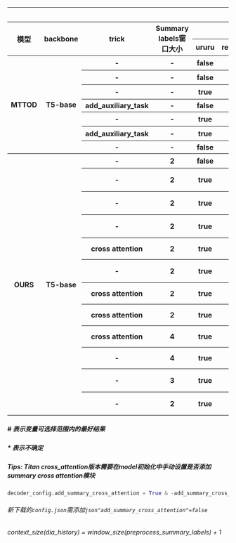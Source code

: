<table style="text-align:center">
<tr>
<th colspan="15">TOD 实验结果</th>
</tr>
<tr>
<th rowspan="2">模型</th>
<th rowspan="2">backbone</th>
<th rowspan="2">trick</th>
<th rowspan="2">Summary labels窗口大小</th>
<th colspan="3">Encoder</th>
<th colspan="1">Decoder(Predict)</th>
<th colspan="2">实验设置</th>
<th colspan="4">得分</th>
<th rowspan="2">目录</th>
</tr>
<tr>
<th>ururu</th>
<th>resp/redx</th>
<th>context_size</th>
<th>use_truth_db</th>
<th>显卡</th>
<th>epoch</th>
<th>Inform</th>
<th>Success</th>
<th>Bleu</th>
<th>Score</th>
</tr>
<tr>
<th rowspan="7">MTTOD</th>
<th rowspan="7">T5-base</th>
<th>-</th>
<th>-</th>
<th>false</th>
<th>redx</th>
<th>-1*</th>
<th>false*</th>
<th>2080Ti</th>
<th>10</th>
<th>91.10</th>
<th>82.70</th>
<th>18.54</th>
<th>105.44</th>
<th>四卡/home/jhr/MTTOD-main/model_path</th>
</tr>
<tr>
<th>-</th>
<th>-</th>
<th>false</th>
<th>redx</th>
<th>-1*</th>
<th>true*</th>
<th>2080Ti</th>
<th>10</th>
<th>92.70</th>
<th>84.40</th>
<th>18.65</th>
<th>107.20</th>
<th>四卡/home/jhr/MTTOD-main/model_path</th>
</tr>
<tr>
<th>-</th>
<th>-</th>
<th>true</th>
<th>redx</th>
<th>2</th>
<th>true*</th>
<th>2080Ti</th>
<th>10</th>
<th>52.60</th>
<th>47.30</th>
<th>18.61</th>
<th>68.56</th>
<th>四卡/home/jhr/MTTOD-main/ururur_output_dir</th>
</tr>
<tr>
<th>add_auxiliary_task</th>
<th>-</th>
<th>false</th>
<th>redx</th>
<th>-1</th>
<th>false</th>
<th>Titan</th>
<th>9</th>
<th>89.90</th>
<th>81.20</th>
<th>18.66</th>
<th>104.21</th>
<th>Titan/home/jhr/MTTOD-main/output_dir</th>
</tr>
<tr>
<th>-</th>
<th>-</th>
<th>true</th>
<th>redx</th>
<th>-1</th>
<th>false</th>
<th>2080Ti</th>
<th>10</th>
<th>91.90</th>
<th>83.50</th>
<th>17.66</th>
<th>105.36</th>
<th>四卡/home/jhr/MTTOD-main/ururur_all_dir</th>
</tr>
<tr>
<th>add_auxiliary_task</th>
<th>-</th>
<th>true</th>
<th>redx</th>
<th>-1</th>
<th>false#</th>
<th>2080Ti</th>
<th>10</th>
<th>91.10</th>
<th>80.70</th>
<th>17.64</th>
<th>103.54</th>
<th>四卡/home/jhr/MTTOD-main/ururur_all_add_dir</th>
</tr>
<tr>
<th>-</th>
<th>-</th>
<th>false</th>
<th>redx</th>
<th>-1</th>
<th>false</th>
<th>Titan</th>
<th>10</th>
<th>90.60</th>
<th>82.10</th>
<th>18.14</th>
<th>104.49</th>
<th>Titan/home/jhr/MTTOD-main/noadd_output_dir</th>
</tr>
<tr>
<th rowspan="12">OURS</th>
<th rowspan="12">T5-base</th>
<th>-</th>
<th>2</th>
<th>false</th>
<th>redx</th>
<th>4</th>
<th>true</th>
<th>2080Ti</th>
<th>7</th>
<th>91.50</th>
<th>81.30</th>
<th>19.69</th>
<th>106.09</th>
<th>四卡/home/jhr/share_encoder/MTTOD-main/output_dir</th>
</tr>
<tr>
<th>-</th>
<th>2</th>
<th>true</th>
<th>redx</th>
<th>4</th>
<th>true</th>
<th>2080Ti</th>
<th>7</th>
<th>94.10</th>
<th>84.50</th>
<th>19.56</th>
<th>108.86</th>
<th>四卡/home/jhr/share_encoder/MTTOD-main/ururu_output</th>
</tr>
<tr>
<th>-</th>
<th>2</th>
<th>true</th>
<th>redx</th>
<th>4</th>
<th>true</th>
<th>2080Ti</th>
<th>7</th>
<th>94.10</th>
<th>84.50</th>
<th>19.56</th>
<th>108.86</th>
<th>四卡/home/jhr/share_encoder/MTTOD-main/again_output_dir</th>
</tr>
<tr>
<th>-</th>
<th>2</th>
<th>true</th>
<th>redx</th>
<th>2</th>
<th>true</th>
<th>2080Ti</th>
<th>10</th>
<th>93.80</th>
<th>84.50</th>
<th>18.70</th>
<th>107.85</th>
<th>四卡/home/jhr/share_encoder/MTTOD-main/ururu_context_size_2_output</th>
</tr>
<tr>
<th>cross attention</th>
<th>2</th>
<th>true</th>
<th>redx</th>
<th>2</th>
<th>true</th>
<th>Titan</th>
<th>10</th>
<th>92.70</th>
<th>83.70</th>
<th>18.29</th>
<th>106.49</th>
<th>Titan/home/jhr/share_encoder_cross_attention/MTTOD-main/ws2_ururu_output</th>
</tr>
<tr>
<th>-</th>
<th>2</th>
<th>true</th>
<th>redx</th>
<th>5</th>
<th>true</th>
<th>2080Ti</th>
<th>6</th>
<th>92.80</th>
<th>83.80</th>
<th>19.13</th>
<th>107.43</th>
<th>四卡/home/jhr/share_encoder/MTTOD-main/ws5_output_dir</th>
</tr>
<tr>
<th>cross attention</th>
<th>2</th>
<th>true</th>
<th>redx</th>
<th>4</th>
<th>true</th>
<th>Titan</th>
<th>9</th>
<th>93.10</th>
<th>85.00</th>
<th>18.29</th>
<th>107.34</th>
<th>Titan/home/jhr/share_encoder_cross_attention/MTTOD-main/ururu_output</th>
</tr>
<tr>
<th>cross attention</th>
<th>2</th>
<th>true</th>
<th>resp</th>
<th>4</th>
<th>true</th>
<th>Titan</th>
<th>10</th>
<th>89.30</th>
<th>81.30</th>
<th>17.98</th>
<th>103.28</th>
<th>Titan/home/jhr/share_encoder_cross_attention/MTTOD-main/resp_ururu_output</th>
</tr>
<tr>
<th>cross attention</th>
<th>4</th>
<th>true</th>
<th>redx</th>
<th>5(4)</th>
<th>true</th>
<th>Titan</th>
<th>7</th>
<th>94.30</th>
<th>85.60</th>
<th>19.07</th>
<th>109.02</th>
<th>Titan/home/jhr/share_encoder_cross_attention/MTTOD-main/sum_ws_4_bs_8dir</th>
</tr>
<tr>
<th>-</th>
<th>4</th>
<th>true</th>
<th>redx</th>
<th>5(4)</th>
<th>true</th>
<th>Titan</th>
<th>7</th>
<th>93.90</th>
<th>85.20</th>
<th>19.86</th>
<th>109.41</th>
<th>Titan/home/jhr/share_encoder_cross_attention/MTTOD-main/sum_ws4_nocross_dir</th>
</tr> 
<tr>
<th>-</th>
<th>3</th>
<th>true</th>
<th>redx</th>
<th>4(3)</th>
<th>true</th>
<th>2080Ti</th>
<th>10</th>
<th>93.50</th>
<th>84.40</th>
<th>18.79</th>
<th>107.74</th>
<th>四卡/home/jhr/share_encoder/MTTOD-main/sum_ws_3_dir</th>
</tr>
<tr>
<th>-</th>
<th>2</th>
<th>true</th>
<th>redx</th>
<th>3(2)</th>
<th>true</th>
<th>2080Ti</th>
<th>10</th>
<th>92.70</th>
<th>83.80</th>
<th>18.98</th>
<th>107.23</th>
<th>四卡/home/jhr/share_encoder/MTTOD-main/sum_ws_2_dir</th>
</tr>
</table>




##### # 表示变量可选择范围内的最好结果

##### * 表示不确定

##### Tips: Titan cross_attention版本需要在model初始化中手动设置是否添加summary cross attention模块

```python
decoder_config.add_summary_cross_attention = True & -add_summary_cross_attention
```

###### 新下载的`config.json`需添加```json"add_summary_cross_attention"=false```

###### context_size(dia_history) = window_size(preprocess_summary_labels) + 1

